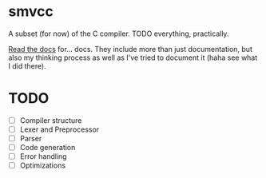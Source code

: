 # smvcc
A subset (for now) of the C compiler. TODO everything, practically.

[Read the docs](./docs/introduction.md) for... docs. They include more than
just documentation, but also my thinking process as well as I've tried to
document it (haha see what I did there).

# TODO
- [ ] Compiler structure
- [ ] Lexer and Preprocessor
- [ ] Parser
- [ ] Code generation
- [ ] Error handling
- [ ] Optimizations
